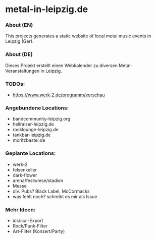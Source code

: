 # metal-in-leipzig.de

### About (EN)
This projects generates a static website of local metal music events in Leipzig (Ger).

### About (DE)
Dieses Projekt erstellt einen Webkalender zu diversen Metal-Veranstaltungen in Leipzig. 

### TODOs:
- https://www.werk-2.de/programm/vorschau

### Angebundene Locations:
- bandcommunity-leipzig.org
- hellraiser-leipzig.de
- rocklounge-leipzig.de
- tankbar-leipzig.de
- moritzbastei.de

### Geplante Locations:
- werk-2
- felsenkeller
- dark-flower
- arena/festwiese/stadion
- Messe
- div. Pubs? Black Label, McCormacks
- was fehlt noch? schreibt es mir als Issue

### Mehr Ideen:
- ics/ical-Export
- Rock/Punk-Filter
- Art-Filter (Konzert/Party)